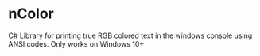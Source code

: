 # nColor
C# Library for printing true RGB colored text in the windows console using ANSI codes. Only works on Windows 10+
